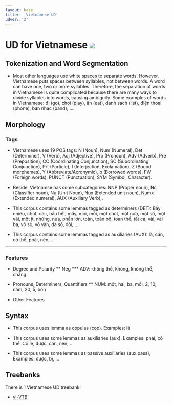 ```yaml
---
layout: base
title:  'Vietnamese UD'
udver: '2'
---
```


# UD for Vietnamese <span class="flagspan"><img class="flag" src="../../flags/svg/VN.svg" /></span>

## Tokenization and Word Segmentation

* Most other languages use white spaces to separate words. However, Vietnamese puts spaces between syllables, not between words. A word can have one, two or more syllables. Therefore, the separation of words in Vietnamese is quite complicated because there are many ways to divide syllables into words, causing ambiguity.
Some examples of words in Vietnamese: đi (go), chơi (play), ăn (eat), danh sách (list), điện thoại (phone), ban nhạc (band), ....

## Morphology

### Tags


* Vietnamese uses 19 POS tags: N (Noun), Num (Numeral), Det (Determiner), V (Verb), Adj (Adjective), Pro (Pronoun), Adv (Adverb), Pre (Preposition), CC (Coordinating Conjunction), SC (Subordinating Conjunction), Prt (Particle), I (Interjection, Exclamation), Z (Bound morphemes), Y (Abbreviate/Acronymic), b (Borrowed words), FW (Foreign words), PUNCT (Punctuation), SYM (Symbol, Character). 

* Beside, Vietnamse has some subcategories: NNP (Proper noun), Nc (Classifier noun), Nu (Unit Noun), Nux (Extended unit noun), Numx (Extended numeral), AUX (Auxiliary Verb),.

* This corpus contains some lemmas tagged as determiners (DET): Bấy nhiêu, chút, các, hầu hết, mấy, mọi, mỗi, một chút, một nửa, một số, một vài, một ít, những, nửa, phần lớn, toàn, toàn bộ, toàn thể, tất cả, vài, vài ba, vô số, vô vàn, đa số, đôi, ...

* This corpus contains some lemmas tagged as auxiliaries (AUX): là, cần, có thể, phải, nên, ...

---

### Features

* Degree and Polarity
 ** Neg
*** ADV: không thể, không, không thể, chẳng


* Pronouns, Determiners, Quantifiers
** NUM: một, hai, ba, mỗi, 2, 10, năm, 20, 5, bốn
* Other Features


## Syntax

* This corpus uses lemma as copulas (cop). Examples: là.
* This corpus uses some lemmas as auxiliaries (aux). Examples: phải, có thể, Có lẽ, được, cần, nên,  ...

* This corpus uses some lemmas as passive auxiliaries (aux:pass),  Examples: được, bị, ...


## Treebanks

There is 1 Vietnamese UD treebank:

  * [vi-VTB](https://universaldependencies.org/treebanks/vi_vtb/index.html)


